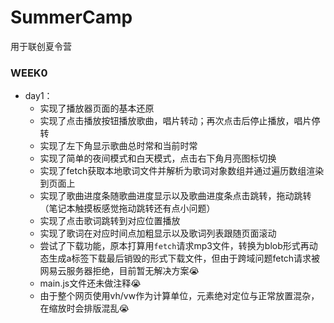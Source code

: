 # SummerCamp
用于联创夏令营

### WEEK0

- day1：
  - 实现了播放器页面的基本还原
  - 实现了点击播放按钮播放歌曲，唱片转动；再次点击后停止播放，唱片停转
  - 实现了左下角显示歌曲总时常和当前时常
  - 实现了简单的夜间模式和白天模式，点击右下角月亮图标切换
  - 实现了fetch获取本地歌词文件并解析为歌词对象数组并通过遍历数组渲染到页面上
  - 实现了歌曲进度条随歌曲进度显示以及歌曲进度条点击跳转，拖动跳转（笔记本触摸板感觉拖动跳转还有点小问题）
  - 实现了点击歌词跳转到对应位置播放
  - 实现了歌词在对应时间点加粗显示以及歌词列表跟随页面滚动
  - 尝试了下载功能，原本打算用`fetch`请求mp3文件，转换为blob形式再动态生成a标签下载最后销毁的形式下载文件，但由于跨域问题fetch请求被网易云服务器拒绝，目前暂无解决方案:sob:
  - main.js文件还未做注释:sob:
  - 由于整个网页使用vh/vw作为计算单位，元素绝对定位与正常放置混杂，在缩放时会排版混乱:sob:
